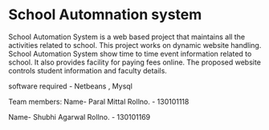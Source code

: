 # School Automnation system
School Automation System is a web based project that maintains all the activities related  to school. This project works on dynamic website handling.
School Automation System show time to time event information related to school. It also provides facility for paying fees online.
The proposed website controls student information and faculty details.

software required - Netbeans , Mysql
  
  Team members: 
  Name- Paral Mittal
  Rollno. - 130101118
  
  Name- Shubhi Agarwal
  Rollno. - 130101169
